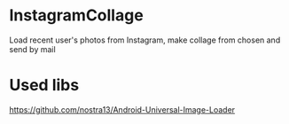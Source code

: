 InstagramCollage
================

Load recent user's photos from Instagram, make collage from chosen and send by mail

Used libs
================

https://github.com/nostra13/Android-Universal-Image-Loader
